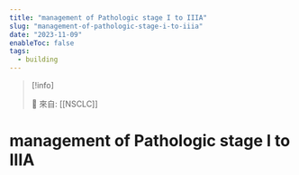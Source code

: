 ```yaml
---
title: "management of Pathologic stage I to IIIA"
slug: "management-of-pathologic-stage-i-to-iiia"
date: "2023-11-09"
enableToc: false
tags:
  - building
---
```


> [!info]
>
> 🌱 來自: [[NSCLC]]

# management of Pathologic stage I to IIIA

